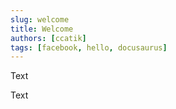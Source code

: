```yaml
---
slug: welcome
title: Welcome
authors: [ccatik]
tags: [facebook, hello, docusaurus]
---
```


Text

<!-- truncate -->

Text